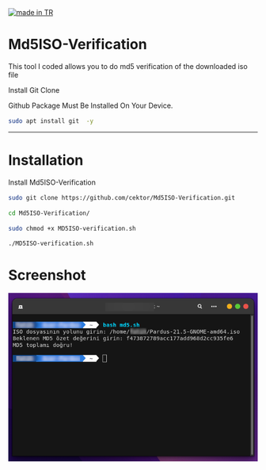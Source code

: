 <a href="#">
    <img src="https://raw.githubusercontent.com/pedromxavier/flag-badges/main/badges/TR.svg" alt="made in TR">
</a>

# Md5ISO-Verification
This tool I coded allows you to do md5 verification of the downloaded iso file

Install Git Clone 

Github Package Must Be Installed On Your Device.
```bash
sudo apt install git  -y
```

----------------------------------
# Installation
Install Md5ISO-Verification
```bash
sudo git clone https://github.com/cektor/Md5ISO-Verification.git
```
```bash
cd Md5ISO-Verification/
```
```bash
sudo chmod +x MD5ISO-verification.sh
```
```bash
./MD5ISO-verification.sh
```


# Screenshot

![Demo](md5-screen.png)

